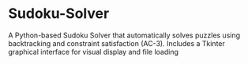 # Sudoku-Solver
A Python-based Sudoku Solver that automatically solves puzzles using backtracking and constraint satisfaction (AC-3). Includes a Tkinter graphical interface for visual display and file loading
